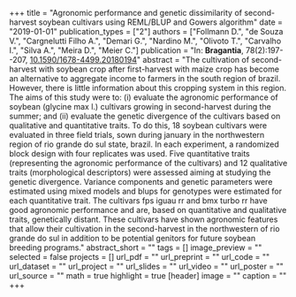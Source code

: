 +++
title = "Agronomic performance and genetic dissimilarity of second-harvest soybean cultivars using REML/BLUP and Gowers algorithm"
date = "2019-01-01"
publication_types = ["2"]
authors = ["Follmann D.", "de Souza V.", "Cargnelutti Filho A.", "Demari G.", "Nardino M.", "Olivoto T.", "Carvalho I.", "Silva A.", "Meira D.", "Meier C."]
publication = "In: **Bragantia**, 78(2):197--207, [10.1590/1678-4499.20180194](10.1590/1678-4499.20180194)"
abstract = "The cultivation of second-harvest with soybean crop after first-harvest with maize crop has become an alternative to aggregate income to farmers in the south region of brazil. However, there is little information about this cropping system in this region. The aims of this study were to: (i) evaluate the agronomic performance of soybean (glycine max l.) cultivars growing in second-harvest during the summer; and (ii) evaluate the genetic divergence of the cultivars based on qualitative and quantitative traits. To do this, 18 soybean cultivars were evaluated in three field trials, sown during january in the northwestern region of rio grande do sul state, brazil. In each experiment, a randomized block design with four replicates was used. Five quantitative traits (representing the agronomic performance of the cultivars) and 12 qualitative traits (morphological descriptors) were assessed aiming at studying the genetic divergence. Variance components and genetic parameters were estimated using mixed models and blups for genotypes were estimated for each quantitative trait. The cultivars fps iguau rr and bmx turbo rr have good agronomic performance and are, based on quantitative and qualitative traits, genetically distant. These cultivars have shown agronomic features that allow their cultivation in the second-harvest in the northwestern of rio grande do sul in addition to be potential genitors for future soybean breeding programs."
abstract_short = ""
tags = []
image_preview = ""
selected = false
projects = []
url_pdf = ""
url_preprint = ""
url_code = ""
url_dataset = ""
url_project = ""
url_slides = ""
url_video = ""
url_poster = ""
url_source = ""
math = true
highlight = true
[header]
image = ""
caption = ""
+++

